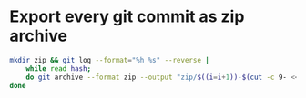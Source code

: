 # Export every git commit as zip archive

```sh
mkdir zip && git log --format="%h %s" --reverse |
    while read hash;
    do git archive --format zip --output "zip/$((i=i+1))-$(cut -c 9- <<< $hash).zip" $(cut -c 1-8 <<< $hash);
done
```
